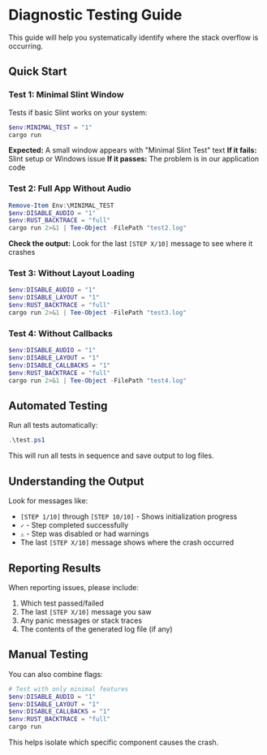 # Diagnostic Testing Guide

This guide will help you systematically identify where the stack overflow is occurring.

## Quick Start

### Test 1: Minimal Slint Window
Tests if basic Slint works on your system:
```powershell
$env:MINIMAL_TEST = "1"
cargo run
```
**Expected:** A small window appears with "Minimal Slint Test" text
**If it fails:** Slint setup or Windows issue
**If it passes:** The problem is in our application code

### Test 2: Full App Without Audio
```powershell
Remove-Item Env:\MINIMAL_TEST
$env:DISABLE_AUDIO = "1"
$env:RUST_BACKTRACE = "full"
cargo run 2>&1 | Tee-Object -FilePath "test2.log"
```
**Check the output:** Look for the last `[STEP X/10]` message to see where it crashes

### Test 3: Without Layout Loading
```powershell
$env:DISABLE_AUDIO = "1"
$env:DISABLE_LAYOUT = "1"
$env:RUST_BACKTRACE = "full"
cargo run 2>&1 | Tee-Object -FilePath "test3.log"
```

### Test 4: Without Callbacks
```powershell
$env:DISABLE_AUDIO = "1"
$env:DISABLE_LAYOUT = "1"
$env:DISABLE_CALLBACKS = "1"
$env:RUST_BACKTRACE = "full"
cargo run 2>&1 | Tee-Object -FilePath "test4.log"
```

## Automated Testing

Run all tests automatically:
```powershell
.\test.ps1
```

This will run all tests in sequence and save output to log files.

## Understanding the Output

Look for messages like:
- `[STEP 1/10]` through `[STEP 10/10]` - Shows initialization progress
- `✓` - Step completed successfully
- `⚠` - Step was disabled or had warnings
- The last `[STEP X/10]` message shows where the crash occurred

## Reporting Results

When reporting issues, please include:
1. Which test passed/failed
2. The last `[STEP X/10]` message you saw
3. Any panic messages or stack traces
4. The contents of the generated log file (if any)

## Manual Testing

You can also combine flags:
```powershell
# Test with only minimal features
$env:DISABLE_AUDIO = "1"
$env:DISABLE_LAYOUT = "1"
$env:DISABLE_CALLBACKS = "1"
$env:RUST_BACKTRACE = "full"
cargo run
```

This helps isolate which specific component causes the crash.

